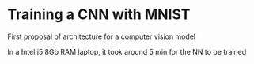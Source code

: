 # Training a CNN with MNIST
First proposal of architecture for a computer vision model 

In a Intel i5 8Gb RAM laptop, it took around 5 min for the NN to be trained
